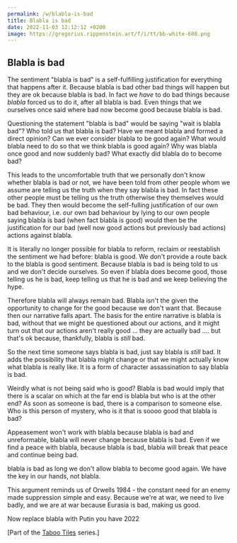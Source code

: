 ```yaml
---
permalink: /w/blabla-is-bad
title: Blabla is bad
date: 2022-11-03 12:12:12 +0200
image: https://gregorius.rippenstein.art/f/i/tt/bb-white-680.png
---
```


## Blabla is bad

The sentiment "blabla is bad" is a self-fulfilling justification for everything that happens after it. Because blabla is bad other bad things will happen but they are ok because blabla is bad. In fact we *have* to do bad things because *blabla* forced us to do it, after all blabla is bad. Even things that we ourselves once said where bad now become good because blabla is bad.

Questioning the statement "blabla is bad" would be saying "wait is blabla bad"? Who told us that blabla is bad? Have we meant blabla and formed a direct opinion? Can we ever consider blabla to be good again? What would blabla need to do so that we think blabla is good again? Why was blabla once good and now suddenly bad? What exactly did blabla do to become bad?

This leads to the uncomfortable truth that we personally don't know whether blabla is bad or not, we have been told from other people whom we assume are telling us the truth when they say blabla is bad. In fact these other people must be telling us the truth otherwise they themselves would be bad. They then would become the self-fulling justification of our own bad behaviour, i.e. our own bad behaviour by lying to our own people saying blabla is bad (when fact blabla is good) would then be the justification for our bad (well now good actions but previously bad actions) actions against blabla.

It is literally no longer possible for blabla to reform, reclaim or reestablish the sentiment we had before: blabla is good. We don't provide a route back to the blabla is good sentiment. Because blabla is bad is being told to us and we don't decide ourselves. So even if blabla does become good, those telling us he is bad, keep telling us that he is bad and we keep believing the hype.

Therefore blabla will always remain bad. Blabla isn't the given the opportunity to change for the good because we don't want that. Because then our narrative falls apart. The basis for the entire narrative is blabla is bad, without that we might be questioned about our actions, and it might turn out that our actions aren't really good ... they are actually bad .... but that's ok because, thankfully, blabla is *still* bad.

So the next time someone says blabla is bad, just say blabla is *still* bad. It adds the possibility that blabla might change or that we might actually know what blabla is really like. It is a form of character assassination to say blabla is bad.

Weirdly what is not being said who is good? Blabla is bad would imply that there is a scalar on which at the far end is blabla but who is at the other end? As soon as someone is bad, there is a comparison to someone else. Who is this person of mystery, who is it that is soooo good that blabla is bad?

Appeasement won't work with blabla because blabla is bad and unreformable, blabla will never change because blabla is bad. Even if we find a peace with blabla, because blabla is bad, blabla will break that peace and continue being bad.

blabla is bad as long we don't allow blabla to become good again. We have the key in our hands, not blabla.

This argument reminds us of Orwells 1984 - the constant need for an enemy made suppression simple and easy. Because we're at war, we need to live badly, and we are at war because Eurasia is bad, making us good.

Now replace blabla with Putin you have 2022

\[Part of the [Taboo Tiles](https://upo.sh/tt) series.\]
